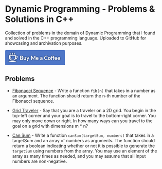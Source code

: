 # Dynamic Programming - Problems & Solutions in C++

Collection of problems in the domain of Dynamic Programming that I found and solved in the C++ programming language. Uploaded to GitHub for showcasing and archivation purposes.

[![Buy Me Coffee](images/buy-me-coffee.png)](https://www.paypal.me/DjordjeJocic)

## Problems

*   [Fibonacci Sequence](problems/001-fib/main.cpp) - Write a function `fib(n)` that takes in a number as an argument. The function should return the n-th number of the Fibonacci sequence.

*   [Grid Traveler](problems/002-gridTraveler/main.cpp) - Say that you are a traveler on a 2D grid. You begin in the top-left corner and your goal is to travel to the bottom-right corner. You may only move down or right. In how many ways can you travel to the goal on a grid with dimensions m * n?

*   [Can Sum](problems/003-canSum/main.cpp) - Write a function `canSum(targetSum, numbers)` that takes in a targetSum and an array of numbers as arguments. The function should return a boolean indicating whether or not it is possible to generate the `targetSum` using numbers from the array. You may use an element of the array as many times as needed, and you may assume that all input numbers are non-negative.